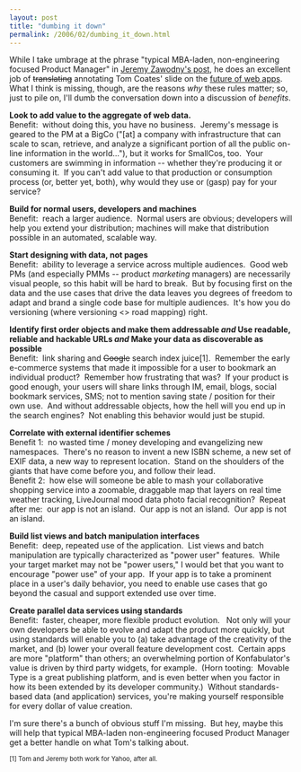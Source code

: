 ```yaml
---
layout: post
title: "dumbing it down"
permalink: /2006/02/dumbing_it_down.html
---
```


<p>While I take umbrage at the phrase &quot;typical MBA-laden, non-engineering focused Product Manager&quot; in <a href="http://jeremy.zawodny.com/blog/archives/006323.html">Jeremy Zawodny's post</a>, he does an excellent job of <del>translating</del> annotating Tom Coates' slide on the <a href="http://www.plasticbag.org/archives/2006/02/my_future_of_web_apps_slides.shtml">future of web apps</a>.&nbsp; What I think is missing, though, are the reasons <em>why</em> these rules matter; so, just to pile on, I'll dumb the conversation down into a discussion of <em>benefits</em>.</p>

<p><strong>Look to add value to the aggregate of web data.</strong><br />Benefit:&nbsp; without doing this, you have no business.&nbsp; Jeremy's message is geared to the PM at a BigCo (&quot;[at] a company with infrastructure that can scale to scan, retrieve, and
analyze a significant portion of all the public on-line information in
the world...&quot;), but it works for SmallCos, too.&nbsp; Your customers are swimming in information -- whether they're producing it or consuming it.&nbsp; If you can't add value to that production or consumption process (or, better yet, both), why would they use or (gasp) pay for your service?</p>

<p><strong>Build for normal users, developers and machines</strong><br />Benefit:&nbsp; reach a larger audience.&nbsp; Normal users are obvious; developers will help you extend your distribution; machines will make that distribution possible in an automated, scalable way.</p>

<p><strong>Start designing with data, not pages</strong><br />Benefit:&nbsp; ability to leverage a service across multiple audiences.&nbsp; Good web PMs (and especially PMMs -- product <em>marketing</em> managers) are necessarily visual people, so this habit will be hard to break.&nbsp; But by focusing first on the data and the use cases that drive the data leaves you degrees of freedom to adapt and brand a single code base for multiple audiences.&nbsp; It's how you do versioning (where versioning &lt;&gt; road mapping) right.</p>

<p><strong>Identify first order objects and make them addressable <em>and</em> Use readable, reliable and hackable URLs <em>and</em> Make your data as discoverable as possible</strong><br />Benefit:&nbsp; link sharing and <del>Google</del> search index juice[1].&nbsp; Remember the early e-commerce systems that made it impossible for a user to bookmark an individual product?&nbsp; Remember how frustrating that was?&nbsp; If your product is good enough, your users will share links through IM, email, blogs, social bookmark services, SMS; not to mention saving state / position for their own use.&nbsp; And without addressable objects, how the hell will you end up in the search engines?&nbsp; Not enabling this behavior would just be stupid.</p>

<p><strong>Correlate with external identifier schemes</strong><br />Benefit 1:&nbsp; no wasted time / money developing and evangelizing new namespaces.&nbsp; There's no reason to invent a new ISBN scheme, a new set of EXIF data, a new way to represent location.&nbsp; Stand on the shoulders of the giants that have come before you, and follow their lead.&nbsp; <br />Benefit 2:&nbsp; how else will someone be able to mash your collaborative shopping service into a zoomable, draggable map that layers on real time weather tracking, LiveJournal mood data photo facial recognition?&nbsp; Repeat after me:&nbsp; our app is not an island.&nbsp; Our app is not an island.&nbsp; Our app is not an island.</p>

<p><strong>Build list views and batch manipulation interfaces</strong><br />Benefit:&nbsp; deep, repeated use of the application.&nbsp; List views and batch manipulation are typically characterized as &quot;power user&quot; features.&nbsp; While your target market may not be &quot;power users,&quot; I would bet that you want to encourage &quot;power use&quot; of your app.&nbsp; If your app is to take a prominent place in a user's daily behavior, you need to enable use cases that go beyond the casual and support extended use over time.</p>

<p><strong>Create parallel data services using standards</strong><br />Benefit:&nbsp; faster, cheaper, more flexible product evolution.&nbsp; &nbsp;Not only will your own developers be able to evolve and adapt the product more quickly, but using standards will enable you to (a) take advantage of the creativity of the market, and (b) lower your overall feature development cost.&nbsp; Certain apps are more &quot;platform&quot; than others; an overwhelming portion of Konfabulator's value is driven by third party widgets, for example.&nbsp; (Horn tooting:&nbsp; Movable Type is a great publishing platform, and is even better when you factor in how its been extended by its developer community.)&nbsp; Without standards-based data (and application) services, you're making yourself responsible for every dollar of value creation.</p>

<p>I'm sure there's a bunch of obvious stuff I'm missing.&nbsp; But hey, maybe this will help that typical MBA-laden non-engineering focused Product Manager get a better handle on what Tom's talking about.</p>

<p><span style="font-size: 0.8em;">[1] Tom and Jeremy both work for Yahoo, after all.</span></p>



